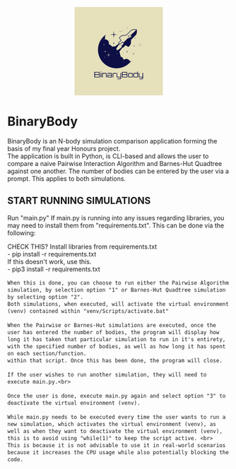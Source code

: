<p align = "center">
  <img src="/logos/BinaryBodyLogo.png" alt="BinaryBodyLogo" title="BinaryBodyLogo" style="width: 200px; height: 200px;">
</p>

# BinaryBody

<p>
  BinaryBody is an N-body simulation comparison application forming the basis of my final year Honours project.<br>
  The application is built in Python, is CLI-based and allows the user to compare a naive Pairwise Interaction Algorithm and Barnes-Hut Quadtree against one another.
  The number of bodies can be entered by the user via a prompt. This applies to both simulations.
</p>

## START RUNNING SIMULATIONS
<p>
  Run "main.py"
  If main.py is running into any issues regarding libraries, you may need to install them from "requirements.txt".
  This can be done via the following:

  CHECK THIS?
    Install libraries from requirements.txt<br>
      - pip install -r requirements.txt <br>
    If this doesn't work, use this.<br>
      - pip3 install -r requirements.txt<br>
    
    When this is done, you can choose to run either the Pairwise Algorithm simulation, by selection option "1" or Barnes-Hut Quadtree simulation by selecting option "2".
    Both simulations, when executed, will activate the virtual environment (venv) contained within "venv/Scripts/activate.bat"

    When the Pairwise or Barnes-Hut simulations are executed, once the user has entered the number of bodies, the program will display how long it has taken that particular simulation to run in it's entirety, with the specified number of bodies, as well as how long it has spent on each section/function.
    within that script. Once this has been done, the program will close.

    If the user wishes to run another simulation, they will need to execute main.py.<br>

    Once the user is done, execute main.py again and select option "3" to deactivate the virtual environment (venv).

    While main.py needs to be executed every time the user wants to run a new simulation, which activates the virtual environment (venv), as well as when they want to deactivate the virtual environment (venv), this is to avoid using "while(1)" to keep the script active. <br>
    This is because it is not advisable to use it in real-world scenarios because it increases the CPU usage while also potentially blocking the code.
</p>
